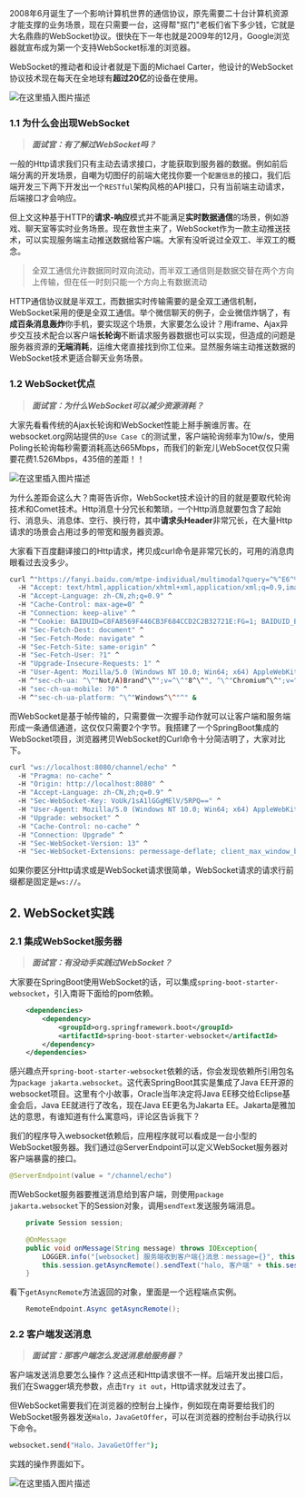 2008年6月诞生了一个影响计算机世界的通信协议，原先需要二十台计算机资源才能支撑的业务场景，现在只需要一台，这得帮"抠门"老板们省下多少钱，它就是大名鼎鼎的WebSocket协议。很快在下一年也就是2009年的12月，Google浏览器就宣布成为第一个支持WebSocket标准的浏览器。

WebSocket的推动者和设计者就是下面的Michael Carter，他设计的WebSocket协议技术现在每天在全地球有**超过20亿**的设备在使用。

![在这里插入图片描述](https://i-blog.csdnimg.cn/direct/5a611aed56d84e5292781fdc2b05e9a6.png#pic_center)

### 1.1 为什么会出现WebSocket

> ***面试官：有了解过WebSocket吗？***

一般的Http请求我们只有主动去请求接口，才能获取到服务器的数据。例如前后端分离的开发场景，自嘲为切图仔的前端大佬找你要一个`配置信息`的接口，我们后端开发三下两下开发出一个`RESTful`架构风格的API接口，只有当前端主动请求，后端接口才会响应。

但上文这种基于HTTP的**请求-响应**模式并不能满足**实时数据通信**的场景，例如游戏、聊天室等实时业务场景。现在救世主来了，WebSocket作为一款主动推送技术，可以实现服务端主动推送数据给客户端。大家有没听说过全双工、半双工的概念。

> 全双工通信允许数据同时双向流动，而半双工通信则是数据交替在两个方向上传输，但在任一时刻只能一个方向上有数据流动

HTTP通信协议就是半双工，而数据实时传输需要的是全双工通信机制，WebSocket采用的便是全双工通信。举个微信聊天的例子，企业微信炸锅了，有**成百条消息轰炸**你手机，要实现这个场景，大家要怎么设计？用iframe、Ajax异步交互技术配合以客户端**长轮询**不断请求服务器数据也可以实现，但造成的问题是服务器资源的**无端消耗**，运维大佬直接找到你工位来。显然服务端主动推送数据的WebSocket技术更适合聊天业务场景。

### 1.2 WebSocket优点

> ***面试官：为什么WebSocket可以减少资源消耗？***

大家先看看传统的Ajax长轮询和WebSocket性能上掰手腕谁厉害。在websocket.org网站提供的`Use Case C`的测试里，客户端轮询频率为10w/s，使用Poling长轮询每秒需要消耗高达665Mbps，而我们的新宠儿WebSocet仅仅只需要花费1.526Mbps，435倍的差距！！

![在这里插入图片描述](https://i-blog.csdnimg.cn/direct/872b8bcd6ed04404bfa2f3343e1e6054.png#pic_center)


为什么差距会这么大？南哥告诉你，WebSocket技术设计的目的就是要取代轮询技术和Comet技术。Http消息十分冗长和繁琐，一个Http消息就要包含了起始行、消息头、消息体、空行、换行符，其中**请求头Header**非常冗长，在大量Http请求的场景会占用过多的带宽和服务器资源。

大家看下百度翻译接口的Http请求，拷贝成curl命令是非常冗长的，可用的消息肉眼看过去没多少。

```sh
curl ^"https://fanyi.baidu.com/mtpe-individual/multimodal?query=^%^E6^%^B5^%^8B^%^E8^%^AF^%^95&lang=zh2en^" ^
  -H "Accept: text/html,application/xhtml+xml,application/xml;q=0.9,image/avif,image/webp,image/apng,*/*;q=0.8,application/signed-exchange;v=b3;q=0.7" ^
  -H "Accept-Language: zh-CN,zh;q=0.9" ^
  -H "Cache-Control: max-age=0" ^
  -H "Connection: keep-alive" ^
  -H ^"Cookie: BAIDUID=C8FA8569F446CB3F684CCD2C2B32721E:FG=1; BAIDUID_BFESS=C8FA8569F446CB3F684CCD2C2B32721E:FG=1; ab_sr=1.0.1_NDhjYWQyZmRjOWIwYjI3NTNjMGFiODExZWFiMWU4NTY4MjA2Y2UzNGQwZjJjZjI1OTdlY2JmOThlNzk1ZDAxMDljMTA2NTMxYmNlM1OTQ1MTE0ZTI3Y2M0NTIzMzdkMmU2MGMzMjc1OTRiM2EwNTJQ==; RT=^\^"z=1&dm=baidu.com&si=b9941642-0feb-4402-ac2b-a913a3eef1&ss=ly866fx&sl=4&tt=38d&bcn=https^%^3A^%^2F^%^2Ffclog.baidu.com^%^2Flog^%^2Fweirwood^%^3Ftype^%^3Dp&ld=ccy&ul=jes^\^"^" ^
  -H "Sec-Fetch-Dest: document" ^
  -H "Sec-Fetch-Mode: navigate" ^
  -H "Sec-Fetch-Site: same-origin" ^
  -H "Sec-Fetch-User: ?1" ^
  -H "Upgrade-Insecure-Requests: 1" ^
  -H "User-Agent: Mozilla/5.0 (Windows NT 10.0; Win64; x64) AppleWebKit/537.36 (KHTML, like Gecko) Chrome/126.0.0.0 Safari/537.36" ^
  -H ^"sec-ch-ua: ^\^"Not/A)Brand^\^";v=^\^"8^\^", ^\^"Chromium^\^";v=^\^"126^\^", ^\^"Google Chrome^\^";v=^\^"126^\^"^" ^
  -H "sec-ch-ua-mobile: ?0" ^
  -H ^"sec-ch-ua-platform: ^\^"Windows^\^"^" &
```

而WebSocket是基于帧传输的，只需要做一次握手动作就可以让客户端和服务端形成一条通信通道，这仅仅只需要2个字节。我搭建了一个SpringBoot集成的WebSocket项目，浏览器拷贝WebSocket的Curl命令十分简洁明了，大家对比下。

```sh
curl "ws://localhost:8080/channel/echo" ^
  -H "Pragma: no-cache" ^
  -H "Origin: http://localhost:8080" ^
  -H "Accept-Language: zh-CN,zh;q=0.9" ^
  -H "Sec-WebSocket-Key: VoUk/1sA1lGGgMElV/5RPQ==" ^
  -H "User-Agent: Mozilla/5.0 (Windows NT 10.0; Win64; x64) AppleWebKit/537.36 (KHTML, like Gecko) Chrome/126.0.0.0 Safari/537.36" ^
  -H "Upgrade: websocket" ^
  -H "Cache-Control: no-cache" ^
  -H "Connection: Upgrade" ^
  -H "Sec-WebSocket-Version: 13" ^
  -H "Sec-WebSocket-Extensions: permessage-deflate; client_max_window_bits"
```

如果你要区分Http请求或是WebSocket请求很简单，WebSocket请求的请求行前缀都是固定是`ws://`。

## 2. WebSocket实践

### 2.1 集成WebSocket服务器

> ***面试官：有没动手实践过WebSocket？***

大家要在SpringBoot使用WebSocket的话，可以集成`spring-boot-starter-websocket`，引入南哥下面给的pom依赖。

```xml
	<dependencies>
		<dependency>
			<groupId>org.springframework.boot</groupId>
			<artifactId>spring-boot-starter-websocket</artifactId>
		</dependency>
	</dependencies>
```

感兴趣点开`spring-boot-starter-websocket`依赖的话，你会发现依赖所引用包名为`package jakarta.websocket`。这代表SpringBoot其实是集成了Java EE开源的websocket项目。这里有个小故事，Oracle当年决定将Java EE移交给Eclipse基金会后，Java EE就进行了改名，现在Java EE更名为Jakarta EE。Jakarta是雅加达的意思，有谁知道有什么寓意吗，评论区告诉我下？

我们的程序导入websocket依赖后，应用程序就可以看成是一台小型的WebSocket服务器。我们通过@ServerEndpoint可以定义WebSocket服务器对客户端暴露的接口。

```java
@ServerEndpoint(value = "/channel/echo")
```

而WebSocket服务器要推送消息给到客户端，则使用`package jakarta.websocket`下的Session对象，调用`sendText`发送服务端消息。

```java
    private Session session;
    
    @OnMessage
    public void onMessage(String message) throws IOException{
        LOGGER.info("[websocket] 服务端收到客户端{}消息：message={}", this.session.getId(), message);
        this.session.getAsyncRemote().sendText("halo, 客户端" + this.session.getId());
    }
```

看下`getAsyncRemote`方法返回的对象，里面是一个远程端点实例。

```java
    RemoteEndpoint.Async getAsyncRemote();
```

### 2.2 客户端发送消息

> ***面试官：那客户端怎么发送消息给服务器？***

客户端发送消息要怎么操作？这点还和Http请求很不一样。后端开发出接口后，我们在Swagger填充参数，点击`Try it out`，Http请求就发过去了。

但WebSocket需要我们在浏览器的控制台上操作，例如现在南哥要给我们的WebSocket服务器发送`Halo，JavaGetOffer`，可以在浏览器的控制台手动执行以下命令。

```sh
websocket.send("Halo，JavaGetOffer");
```

实践的操作界面如下。

![在这里插入图片描述](https://i-blog.csdnimg.cn/direct/1ff67a75514f4f87ac0ffc01a05b0017.png#pic_center)
